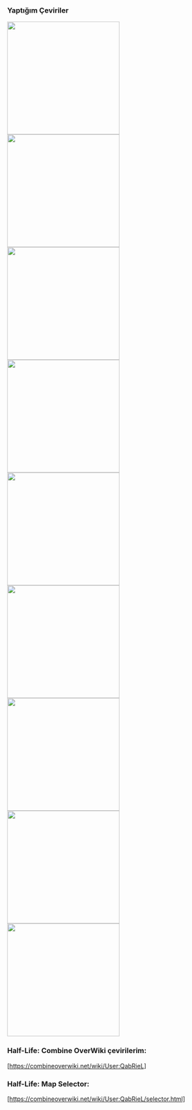 ### Yaptığım Çeviriler

<a href="https://github.com/qabRieL99/HalfLifeSerisiTurkce"><img src="https://cdn.steamgriddb.com/grid/ccb9b7ccbb6cebc7f0c81a1ec0879cd2.png" style="width=460" height="260"></a>
<a href="https://github.com/qabRieL99/TerrariaTurkish"><img src="https://cdn.steamgriddb.com/grid/b70188491798e86129a57180426213ff.png" style="width=460" height="260"></a>
<a href="https://github.com/qabRieL99/SuperliminalTurkish"><img src="https://cdn.steamgriddb.com/grid/7491337a7c702ea986a7832fd99bad2c.png" style="width=460" height="260"></a>
<a href="https://github.com/qabRieL99/AntichamberTurkce"><img src="https://cdn.steamgriddb.com/grid/99d18233fa4bfd1f0f0a4b3838036a1c.png" style="width=460" height="260"></a>
<a href="https://github.com/qabRieL99/ASAMUTurkce"><img src="https://cdn.steamgriddb.com/grid/c3170f8469d39e848065a3bfc10c1b1a.png" style="width=460" height="260"></a>
<a href="https://github.com/qabRieL99/TheBeginnersGuideTurkce"><img src="https://cdn.steamgriddb.com/grid/cbb5eb3b21f082deb03e57d9e2b803d7.png" style="width=460" height="260"></a>
<a href="https://github.com/qabRieL99/CoD4Turkce"><img src="https://cdn.steamgriddb.com/grid/b3049ee4f30b41fa9f41d88a0068f65c.png" style="width=460" height="260"></a>
<a href="https://github.com/qabRieL99/KaratekaTurkce"><img src="https://cdn.cloudflare.steamstatic.com/steam/apps/217270/library_600x900_2x.jpg" style="width=460" height="260"></a>
<a href="https://github.com/qabRieL99/HalfLifeAlyxTurkce"><img src="https://cdn.steamgriddb.com/grid/a856c1ac95cc67d7a227f098f6705862.jpg" style="width=460" height="260"></a>


### Half-Life: Combine OverWiki çevirilerim:
[https://combineoverwiki.net/wiki/User:QabRieL]

### Half-Life: Map Selector:
[https://combineoverwiki.net/wiki/User:QabRieL/selector.html]
